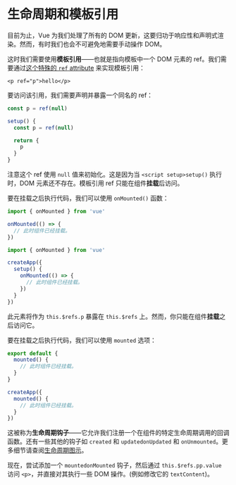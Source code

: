 # 生命周期和模板引用

目前为止，Vue 为我们处理了所有的 DOM 更新，这要归功于响应性和声明式渲染。然而，有时我们也会不可避免地需要手动操作 DOM。

这时我们需要使用**模板引用**——也就是指向模板中一个 DOM 元素的 ref。我们需要通过<a target="_blank" href="/api/built-in-special-attributes.html#ref">这个特殊的 `ref` attribute</a> 来实现模板引用：

```vue-html
<p ref="p">hello</p>
```

<div class="composition-api">

要访问该引用，我们需要声明<span class="html">并暴露</span>一个同名的 ref：

<div class="sfc">

```js
const p = ref(null)
```

</div>
<div class="html">

```js
setup() {
  const p = ref(null)

  return {
    p
  }
}
```

</div>

注意这个 ref 使用 `null` 值来初始化。这是因为当 <span class="sfc">`<script setup>`</span><span class="html">`setup()`</span> 执行时，DOM 元素还不存在。模板引用 ref 只能在组件**挂载**后访问。

要在挂载之后执行代码，我们可以使用 `onMounted()` 函数：

<div class="sfc">

```js
import { onMounted } from 'vue'

onMounted(() => {
  // 此时组件已经挂载。
})
```

</div>
<div class="html">

```js
import { onMounted } from 'vue'

createApp({
  setup() {
    onMounted(() => {
      // 此时组件已经挂载。
    })
  }
})
```

</div>
</div>

<div class="options-api">

此元素将作为 `this.$refs.p` 暴露在 `this.$refs` 上。然而，你只能在组件**挂载**之后访问它。

要在挂载之后执行代码，我们可以使用 `mounted` 选项：

<div class="sfc">

```js
export default {
  mounted() {
    // 此时组件已经挂载。
  }
}
```

</div>
<div class="html">

```js
createApp({
  mounted() {
    // 此时组件已经挂载。
  }
})
```

</div>
</div>

这被称为**生命周期钩子**——它允许我们注册一个在组件的特定生命周期调用的回调函数。还有一些其他的钩子如 <span class="options-api">`created` 和 `updated`</span><span class="composition-api">`onUpdated` 和 `onUnmounted`</span>。更多细节请查阅<a target="_blank" href="/guide/essentials/lifecycle.html#lifecycle-diagram">生命周期图示</a>。

现在，尝试添加一个 <span class="options-api">`mounted`</span><span class="composition-api">`onMounted`</span> 钩子，然后通过 <span class="options-api">`this.$refs.p`</span><span class="composition-api">`p.value`</span> 访问 `<p>`，并直接对其执行一些 DOM 操作。(例如修改它的 `textContent`)。
